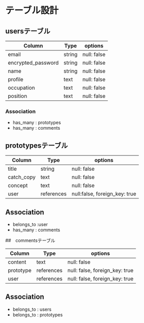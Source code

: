 # テーブル設計

## usersテーブル 

| Column              | Type    | options      |
| --------------------| ------- | ------------ |
| email               | string  | null: false  |
| encrypted_password  | string  | null: false  |
| name                | string  | null: false  |
| profile             | text    | null: false  |
| occupation          | text    | null: false  |
| position            | text    | null: false  |

### Association
- has_many : prototypes
- has_many : comments

## prototypesテーブル 

| Column              | Type        | options                        |
| --------------------| ----------- | ------------------------------ |
| title               | string      | null: false                    |
| catch_copy          | text        | null: false                    |
| concept             | text        | null: false                    |
| user                | references  | null:false, foreign_key: true  |

## Association
- belongs_to :user
- has_many : comments

##　commentsテーブル

| Column              | Type        | options                        |
| --------------------| ----------- | ------------------------------ |
| content             | text        | null: false                    |
| prototype           | references  | null: false, foreign_key: true |
| user                | references  | null: false, foreign_key: true |

## Association
- belongs_to : users
- belongs_to : prototypes